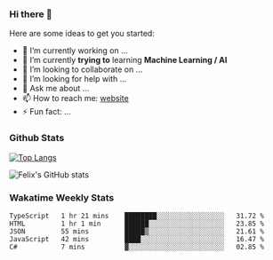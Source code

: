 ### Hi there 👋

Here are some ideas to get you started:

- 🔭 I’m currently working on ...
- 🌱 I’m currently **trying to** learning **Machine Learning / AI**
- 👯 I’m looking to collaborate on ...
- 🤔 I’m looking for help with ...
- 💬 Ask me about ...
- 📫 How to reach me: [website](https://felixniedermann.ch)
- ⚡ Fun fact: ...


### Github Stats

[![Top Langs](https://github-readme-stats.vercel.app/api/top-langs/?username=FelixNiedermann&layout=compact&langs_count=10&theme=dracula)](https://github.com/FelixNiedermann)

![Felix's GitHub stats](https://github-readme-stats.vercel.app/api?username=FelixNiedermann&show_icons=true&theme=dracula)

### Wakatime Weekly Stats
<!--START_SECTION:waka-->
```text
TypeScript   1 hr 21 mins    ████████░░░░░░░░░░░░░░░░░   31.72 % 
HTML         1 hr 1 min      ██████░░░░░░░░░░░░░░░░░░░   23.85 % 
JSON         55 mins         █████▒░░░░░░░░░░░░░░░░░░░   21.61 % 
JavaScript   42 mins         ████░░░░░░░░░░░░░░░░░░░░░   16.47 % 
C#           7 mins          ▓░░░░░░░░░░░░░░░░░░░░░░░░   02.85 % 
```
<!--END_SECTION:waka-->
